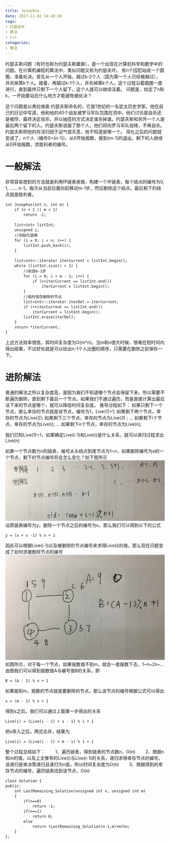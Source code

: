 ```yaml
---
title: Josephus
date: 2017-11-02 14:40:49
tags:
- 约瑟夫环
- 算法
- C++
categories:
- 算法
---
```

约瑟夫斯问题（有时也称为约瑟夫斯置换），是一个出现在计算机科学和数学中的问题。在计算机编程的算法中，类似问题又称为约瑟夫环。
有n个囚犯站成一个圆圈，准备处决。首先从一个人开始，越过k-2个人（因为第一个人已经被越过），并杀掉第k个人。接着，再越过k-1个人，并杀掉第k个人。这个过程沿着圆圈一直进行，直到最终只剩下一个人留下，这个人就可以继续活着。
问题是，给定了n和k，一开始要站在什么地方才能避免被处决？
<!--more-->
这个问题是以弗拉维奥·约瑟夫斯命名的，它是1世纪的一名犹太历史学家。他在自己的日记中写道，他和他的40个战友被罗马军队包围在洞中。他们讨论是自杀还是被俘，最终决定自杀，并以抽签的方式决定谁杀掉谁。约瑟夫斯和另外一个人是最后两个留下的人。约瑟夫斯说服了那个人，他们将向罗马军队投降，不再自杀。约瑟夫斯把他的存活归因于运气或天意，他不知道是哪一个。
简化之后的问题就变成了，n个人（编号0~(n-1))，从0开始报数，报到(m-1)的退出，剩下的人继续从0开始报数。求胜利者的编号。 
# 一般解法
非常容易想到的方法就是利用环链表来做，构建一个环链表，每个结点的编号为0, 1, ...... n-1。每次从当前位置向前移动m-1步，然后删除这个结点。最后剩下的结点就是胜利者。
```
int Josephus(int n, int m) {
	if (n < 1 || m < 1)
		return -1;

	list<int> listInt;
	unsigned i;
	//初始化链表
	for (i = 0; i < n; i++) {
		listInt.push_back(i);
	}

	list<int>::iterator iterCurrent = listInt.begin();
	while (listInt.size() > 1) {
		//前进m-1步
		for (i = 0; i < m - 1; i++) {
			if (++iterCurrent == listInt.end())
				iterCurrent = listInt.begin();
		}
		//临时保存删除的节点
		list<int>::iterator iterDel = iterCurrent;
		if (++iterCurrent == listInt.end())
			iterCurrent = listInt.begin();
		listInt.erase(iterDel);
	}
	return *iterCurrent;
}
```
上述方法效率很低，其时间复杂度为O(m*n)。当m和n很大时候，很难在短时间内得出结果，不过好处就是可以给出n-1个人出圈的顺序，只需要在删除之前保存一下。
# 进阶解法
普通的解法之所以复杂度高，是因为我们不知道哪个节点会保留下来。所以需要不断遍历删除，直到剩下最后一个节点。如果我们不通过遍历，而是直接计算出最后活下来的节点是哪个，就可以降低时间复杂度。
推导过程如下：
如果只剩下一个节点，那么幸存的节点就是该节点，编号为1，Live(1)=1;
如果剩下两个节点，幸存的节点为Live(2);
如果剩下三个节点，幸存的节点为Live(3) ;
...
如果剩下i个节点，幸存的节点为Live(i);
...
如果剩下n个节点，幸存的节点为Live(n);

我们已知Live(1)=1，如果确定Live(i-1)和Live(i)是什么关系，就可以递归过程求出Live(n)

如果一个节点数为n的链表，编号从头结点到尾节点为1~n，如果删除编号为s的一个节点，剩下的节点编号将会怎么变化？如下图所示
![Josephus1](/images/Josephus/Josephus1.jpg)
设原链表编号为y，删除一个节点之后的编号为x，那么我们可以得到以下的公式
```
y = (x + s -1) % n + 1
```
因此可以根据Live(i-1)以及被删除的节点编号来求得Live(i)的值，那么现在问题变成了如何求被删除节点的编号
![Josephus2](/images/Josephus/Josephus2.jpg)
如图所示，对于每一个节点，如果报数值不到m，就会一直报数下去，1~n~2n~...由图我们可以得到报数值A与编号值B的关系，即
```
B = (A - 1) % n + 1
```
如果报到m，报数的节点就是要删除的节点，那么该节点的编号根据公式可以得出
```
s = (m - 1) % n + 1
```
得到s之后，我们可以通过上面第一步得出的关系
```
Live(i) = (Live(i - 1) + s - 1) % i + 1
```
把s带入之后，两式合并，结果为
```
Live(i) = (Live(i - 1) + m - 1) % i + 1
```
整个过程总结如下： 
　　1、遍历链表，得到链表的节点数n，O(n) 
　　2、根据n和m的值，以及上文推导的Live(i)与Live(i-1)的关系，递归求得幸存节点的编号。该递归是单决策递归且递归为n层，所以时间复杂度为O(n) 
　　3、根据得到的幸存节点的编号，遍历链表找到该节点，O(n) 
```
class Solution {
public:
    int LastRemaining_Solution(unsigned int n, unsigned int m)
    {
        if(n==0)
            return -1;
        if(n==1)
            return 0;
        else
            return (LastRemaining_Solution(n-1,m)+m)%n;
    }
};
```